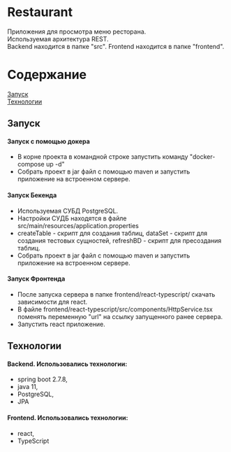 # Restaurant
Приложения для просмотра меню ресторана.\
Используемая архитектура REST.\
Backend находится в папке "src".
Frontend находится в папке "frontend".
# Содержание 
[Запуск](#start)\
[Технологии](#technologies)

<a name="start"><h2>Запуск</h2></a>
#### Запуск с помощью докера
- В корне проекта в командной строке запустить команду "docker-compose up -d"
- Собрать проект в jar файл с помощью maven и запустить приложение на встроенном сервере.
#### Запуск Бекенда
- Используемая СУБД PostgreSQL.
- Настройки СУДБ находятся в файле src/main/resources/application.properties
- createTable - скрипт для создания таблиц, dataSet - скрипт для создания тестовых сущностей, refreshBD - скрипт для пресоздания таблиц.
- Собрать проект в jar файл с помощью maven и запустить приложение на встроенном сервере.
#### Запуск Фронтенда
- После запуска сервера в папке frontend/react-typescript/ скачать зависимости для react.
- В файле frontend/react-typescript/src/components/HttpService.tsx поменять переменную "url" на ссылку запущенного ранее сервера.
- Запустить react приложение.

<a name="technologies"><h2>Технологии</h2></a>
#### Backend. Использовались технологии:
- spring boot 2.7.8,
- java 11,
- PostgreSQL,
- JPA
#### Frontend. Использовались технологии: 
- react,
- TypeScript
